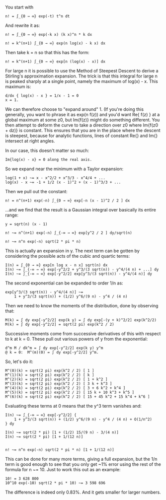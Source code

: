 You start with

    n! = ∫_{0 → ∞} exp(-t) t^n dt

And rewrite it as:

    n! = ∫_{0 → ∞} exp(-k x) (k x)^n * k dx

    n! = k^(n+1) ∫_{0 → ∞} exp(n log(x) - k x) dx

Then take k = n so that this has the form:

    n! = k^(n+1) ∫_{0 → ∞} exp[n (log(x) - x)] dx

For large n it is possible to use the Method of Steepest Descent to derive a Stirling's approximation expansion. The trick is that this integral for large n is peaked sharply at a single point, namely the maximum of log(x) - x. This maximum is:

    d/dx { log(x) - x } = 1/x - 1 = 0
    x = 1.

We can therefore choose to "expand around" 1. (If you're doing this generally, you want to phrase it as exp(n f(z)) and you'd want Re{ f(z) } at a global maximum at some z0, but Im{f(z)} might do something different. You then attempt to deform the curve to take a direction over z0 where Im{f(z0 + dz)}  is constant. This ensures that you are in the place where the descent is steepest, because for analytic functions, lines of constant Re{} and Im{} intersect at right angles.

In our case, this doesn't matter so much:     
    
    Im{log(x) - x} = 0 along the real axis.

So we expand near the minimum with a Taylor expansion:

    log(1 + x) ~= x - x^2/2 + x^3/3 - x^4/4 + ... 
    log(x) - x ~= -1 + 1/2 (x - 1)^2 + (x - 1)^3/3 + ...  

Then we pull out the constant:

    n! = n^(n+1) exp(-n) ∫_{0 → ∞} exp[-n (x - 1)^2 / 2 ] dx

...and we find that the result is a Gaussian integral over basically its entire range:

    y = sqrt(n) (x - 1)
    
    n! ~= n^(n+1) exp(-n) ∫_{-∞ → ∞} exp[y^2 / 2 ] dy/sqrt(n)

    n! ~= n^n exp(-n) sqrt(2 * pi * n)

This is actually an expansion in y. The next term can be gotten by considering
the possible acts of the cubic and quartic terms:

    I(n) = ∫_{0 → ∞} exp[n log x - n x] sqrt(n) dx
    I(n) ~= ∫_{-∞ → ∞} exp[-y^2/2 + y^3/(3 sqrt(n)) - y^4/(4 n) + ...] dy
    I(n) ~= ∫_{-∞ → ∞} exp[-y^2/2] exp[y^3/(3 sqrt(n)) - y^4/(4 n)] dy

The second exponential can be expanded to order 1/n as:

    exp[y^3/(3 sqrt(n)) - y^4/(4 n)] ~= 
        1 + y^3/(3 sqrt(n)) + (1/2) y^6/(9 n) - y^4 / (4 n)

Then we need to know the moments of the distribution, done by observing that:

    M(k) = ∫ dy exp[-y^2/2] exp(k y) = ∫ dy exp[-(y + k)^2/2] exp(k^2/2) 
    M(k) = ∫ dy exp[-y^2/2] = sqrt(2 pi) exp(k^2 / 2)

Successive moments come from successive derivatives of this with respect to k 
at k = 0. These pull out various powers of y from the exponential:

    d^m M / dk^m = ∫ dy exp[-y^2/2] exp(k y) y^m
    @ k = 0:  M^(m)(0) = ∫ dy exp[-y^2/2] y^m.

So, let's do it:

    M^(0)(k) = sqrt(2 pi) exp(k^2 / 2) [ 1 ]
    M^(1)(k) = sqrt(2 pi) exp(k^2 / 2) [ k ]
    M^(2)(k) = sqrt(2 pi) exp(k^2 / 2) [ 1 + k^2 ]
    M^(3)(k) = sqrt(2 pi) exp(k^2 / 2) [ 3 k + k^3 ]
    M^(4)(k) = sqrt(2 pi) exp(k^2 / 2) [ 3 + 6 k^2 + k^4 ]
    M^(5)(k) = sqrt(2 pi) exp(k^2 / 2) [ 15 k + 10 k^3 + k^5 ]
    M^(6)(k) = sqrt(2 pi) exp(k^2 / 2) [ 15 + 45 k^2 + 15 k^4 + k^6 ]

Evaluating these terms at 0 means that the y^3 term vanishes and:

    I(n) ~= ∫_{-∞ → ∞} exp[-y^2/2] { 
        1 + y^3/(3 sqrt(n)) + (1/2) y^6/(9 n) - y^4 / (4 n) + O(1/n^2)
    } dy

    I(n) ~= sqrt(2 * pi) [1 + (1/2) 15/(9 n) - 3/(4 n)]
    I(n) ~= sqrt(2 * pi) [1 + 1/(12 n)]


    n! ~= n^n exp(-n) sqrt(2 * pi * n) [1 + 1/(12 n)]

This can be done for many more terms, giving a full expansion, but the 1/n
term is good enough to see that you only get ~1% error using the rest of
the formula for n ~= 10. Just to work this out as an example:

    10! = 3 628 800
    10^10 exp(-10) sqrt(2 * pi * 10) ~= 3 598 696 

The difference is indeed only 0.83%. And it gets smaller for larger numbers.
